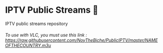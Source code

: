 # IPTV Public Streams 🎥
IPTV public streams repository

###### To use with VLC, you must use this link : https://raw.githubusercontent.com/NoyTheBiche/PublicIPTV/master/NAMEOFTHECOUNTRY.m3u

